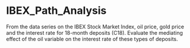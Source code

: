# IBEX_Path_Analysis
From the data series on the IBEX Stock Market Index, oil price, gold price and the interest rate for 18-month deposits (C18). Evaluate the mediating effect of the oil variable on the interest rate of these types of deposits.
